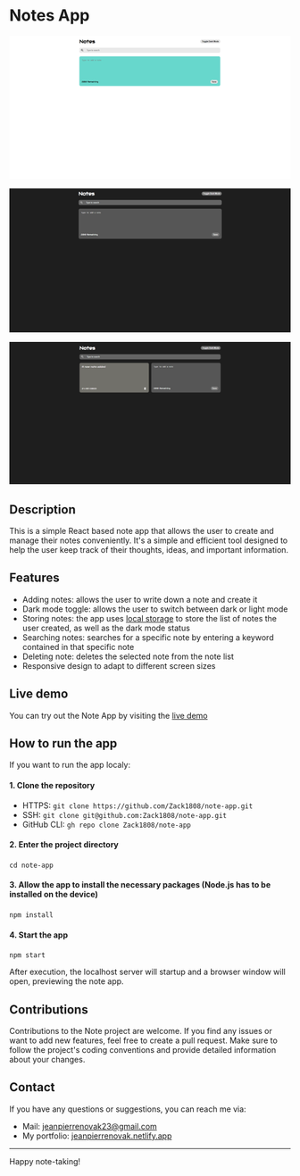# Notes App

<p align="center"><img src="./public/notes_preview_1.png" rel="Preview of the Note app: light mode" /></p>
<p align="center"><img src="./public/notes_preview_2.png" rel="Preview of the Note app: dark mode" /></p>
<p align="center"><img src="./public/notes_preview_3.png" rel="Preview of the Note app: note added" /></p>

## Description

This is a simple React based note app that allows the user to create and manage their notes conveniently. It's a simple and efficient tool designed to help the user keep track of their thoughts, ideas, and important information.

## Features

- Adding notes: allows the user to write down a note and create it
- Dark mode toggle: allows the user to switch between dark or light mode
- Storing notes: the app uses [local storage](https://developer.mozilla.org/en-US/docs/Web/API/Window/localStorage) to store the list of notes the user created, as well as the dark mode status
- Searching notes: searches for a specific note by entering a keyword contained in that specific note
- Deleting note: deletes the selected note from the note list
- Responsive design to adapt to different screen sizes

## Live demo

You can try out the Note App by visiting the [live demo](https://zack1808.github.io/note-app)

## How to run the app

If you want to run the app localy:

#### 1. Clone the repository

- HTTPS: `git clone https://github.com/Zack1808/note-app.git`
- SSH: `git clone git@github.com:Zack1808/note-app.git`
- GitHub CLI: `gh repo clone Zack1808/note-app`

#### 2. Enter the project directory

`cd note-app`

#### 3. Allow the app to install the necessary packages (Node.js has to be installed on the device)

`npm install`

#### 4. Start the app

`npm start`

After execution, the localhost server will startup and a browser window will open, previewing the note app.

## Contributions

Contributions to the Note project are welcome. If you find any issues or want to add new features, feel free to create a pull request. Make sure to follow the project's coding conventions and provide detailed information about your changes.

## Contact

If you have any questions or suggestions, you can reach me via:

- Mail: jeanpierrenovak23@gmail.com
- My portfolio: [jeanpierrenovak.netlify.app](https://jeanpierrenovak.netlify.app)

---

Happy note-taking!
